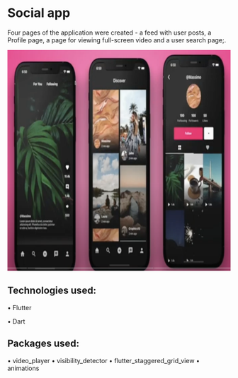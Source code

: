 # Social app

Four pages of the application were created - a feed with user posts, a Profile page, a page for viewing full-screen video and a user search page;.

<img src="https://github.com/aniribe/flutter__social_app/blob/main/assets/images/app_screenshot.png" height=500px>

## Technologies used:

• Flutter

• Dart



## Packages used:

• video_player 
• visibility_detector 
• flutter_staggered_grid_view 
• animations 
